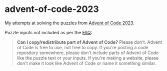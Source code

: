 # advent-of-code-2023
My attempts at solving the puzzles from [Advent of Code 2023](https://adventofcode.com/2023).

Puzzle inputs not included as per the [FAQ](https://adventofcode.com/2023/about#faq_copying):
> **Can I copy/redistribute part of Advent of Code?** Please don't. Advent of Code is free to use, not free to copy. If you're posting a code repository somewhere, please don't include parts of Advent of Code like the puzzle text or your inputs. If you're making a website, please don't make it look like Advent of Code or name it something similar.
